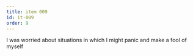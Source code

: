 ```yaml
---
title: item 009
id: it-009
order: 9
---
```

I was worried about situations in which I might panic and make a fool of myself